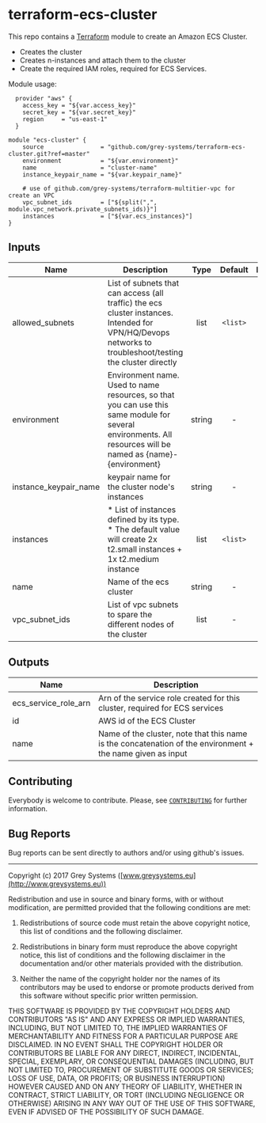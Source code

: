 # terraform-ecs-cluster

This repo contains a [Terraform](https://terraform.io/) module to create an Amazon ECS Cluster.

* Creates the cluster
* Creates n-instances and attach them to the cluster
* Create the required IAM roles, required for ECS Services.


Module usage:

      provider "aws" {
        access_key = "${var.access_key}"
        secret_key = "${var.secret_key}"
        region     = "us-east-1"
      }

    module "ecs-cluster" {
        source                = "github.com/grey-systems/terraform-ecs-cluster.git?ref=master"
        environment           = "${var.environment}"
        name                  = "cluster-name"
        instance_keypair_name = "${var.keypair_name}"

        # use of github.com/grey-systems/terraform-multitier-vpc for create an VPC
        vpc_subnet_ids        = ["${split(",", module.vpc_network.private_subnets_ids)}"]
        instances             = ["${var.ecs_instances}"]
    }


Inputs
---------

| Name | Description | Type | Default | Required |
|------|-------------|:----:|:-----:|:-----:|
| allowed_subnets |  List of subnets that can access (all traffic) the ecs cluster instances. Intended for VPN/HQ/Devops networks to troubleshoot/testing the cluster directly  | list | `<list>` | no |
| environment |  Environment name. Used to name resources, so that you can use this same module for several environments. All resources will be named as {name}-{environment}  | string | - | yes |
| instance_keypair_name |  keypair name for the cluster node's instances  | string | - | yes |
| instances |   * List of instances defined by its type.  * The default value will create 2x t2.small instances + 1x t2.medium instance   | list | `<list>` | no |
| name |  Name of the ecs cluster  | string | - | yes |
| vpc_subnet_ids |  List of vpc subnets to spare the different nodes of the cluster  | list | - | yes |

Outputs
----------

| Name | Description |
|------|-------------|
| ecs_service_role_arn |  Arn of the service role created for this cluster, required for ECS services|
| id | AWS id of the ECS Cluster |
| name | Name of the cluster, note that this name is the concatenation of the environment + the name given as input |


Contributing
------------
Everybody is welcome to contribute. Please, see [`CONTRIBUTING`][contrib] for further information.

[contrib]: CONTRIBUTING.md

Bug Reports
-----------

Bug reports can be sent directly to authors and/or using github's issues.


-------

Copyright (c) 2017 Grey Systems ([www.greysystems.eu](http://www.greysystems.eu))

Redistribution and use in source and binary forms, with or without modification, are permitted provided that the following conditions are met:

1. Redistributions of source code must retain the above copyright notice, this list of conditions and the following disclaimer.

2. Redistributions in binary form must reproduce the above copyright notice, this list of conditions and the following disclaimer in the documentation and/or other materials provided with the distribution.

3. Neither the name of the copyright holder nor the names of its contributors may be used to endorse or promote products derived from this software without specific prior written permission.

THIS SOFTWARE IS PROVIDED BY THE COPYRIGHT HOLDERS AND CONTRIBUTORS "AS IS" AND ANY EXPRESS OR IMPLIED WARRANTIES, INCLUDING, BUT NOT LIMITED TO, THE IMPLIED WARRANTIES OF MERCHANTABILITY AND FITNESS FOR A PARTICULAR PURPOSE ARE DISCLAIMED. IN NO EVENT SHALL THE COPYRIGHT HOLDER OR CONTRIBUTORS BE LIABLE FOR ANY DIRECT, INDIRECT, INCIDENTAL, SPECIAL, EXEMPLARY, OR CONSEQUENTIAL DAMAGES (INCLUDING, BUT NOT LIMITED TO, PROCUREMENT OF SUBSTITUTE GOODS OR SERVICES; LOSS OF USE, DATA, OR PROFITS; OR BUSINESS INTERRUPTION) HOWEVER CAUSED AND ON ANY THEORY OF LIABILITY, WHETHER IN CONTRACT, STRICT LIABILITY, OR TORT (INCLUDING NEGLIGENCE OR OTHERWISE) ARISING IN ANY WAY OUT OF THE USE OF THIS SOFTWARE, EVEN IF ADVISED OF THE POSSIBILITY OF SUCH DAMAGE.
